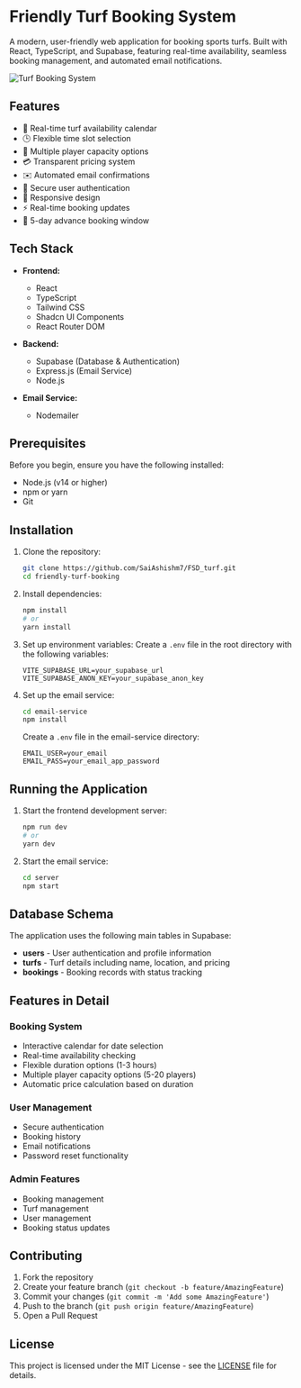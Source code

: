 # Friendly Turf Booking System

A modern, user-friendly web application for booking sports turfs. Built with React, TypeScript, and Supabase, featuring real-time availability, seamless booking management, and automated email notifications.

![Turf Booking System](public/screenshot.png)

## Features

- 📅 Real-time turf availability calendar
- 🕒 Flexible time slot selection
- 👥 Multiple player capacity options
- 💳 Transparent pricing system
- ✉️ Automated email confirmations
- 🔐 Secure user authentication
- 📱 Responsive design
- ⚡ Real-time booking updates
- 🎯 5-day advance booking window

## Tech Stack

- **Frontend:**
  - React
  - TypeScript
  - Tailwind CSS
  - Shadcn UI Components
  - React Router DOM

- **Backend:**
  - Supabase (Database & Authentication)
  - Express.js (Email Service)
  - Node.js

- **Email Service:**
  - Nodemailer

## Prerequisites

Before you begin, ensure you have the following installed:
- Node.js (v14 or higher)
- npm or yarn
- Git

## Installation

1. Clone the repository:
   ```bash
   git clone https://github.com/SaiAshishm7/FSD_turf.git
   cd friendly-turf-booking
   ```

2. Install dependencies:
   ```bash
   npm install
   # or
   yarn install
   ```

3. Set up environment variables:
   Create a `.env` file in the root directory with the following variables:
   ```env
   VITE_SUPABASE_URL=your_supabase_url
   VITE_SUPABASE_ANON_KEY=your_supabase_anon_key
   ```

4. Set up the email service:
   ```bash
   cd email-service
   npm install
   ```
   Create a `.env` file in the email-service directory:
   ```env
   EMAIL_USER=your_email
   EMAIL_PASS=your_email_app_password
   ```

## Running the Application

1. Start the frontend development server:
   ```bash
   npm run dev
   # or
   yarn dev
   ```

2. Start the email service:
   ```bash
   cd server
   npm start
   ```


## Database Schema

The application uses the following main tables in Supabase:

- **users** - User authentication and profile information
- **turfs** - Turf details including name, location, and pricing
- **bookings** - Booking records with status tracking

## Features in Detail

### Booking System
- Interactive calendar for date selection
- Real-time availability checking
- Flexible duration options (1-3 hours)
- Multiple player capacity options (5-20 players)
- Automatic price calculation based on duration

### User Management
- Secure authentication
- Booking history
- Email notifications
- Password reset functionality

### Admin Features
- Booking management
- Turf management
- User management
- Booking status updates

## Contributing

1. Fork the repository
2. Create your feature branch (`git checkout -b feature/AmazingFeature`)
3. Commit your changes (`git commit -m 'Add some AmazingFeature'`)
4. Push to the branch (`git push origin feature/AmazingFeature`)
5. Open a Pull Request

## License

This project is licensed under the MIT License - see the [LICENSE](LICENSE) file for details.


